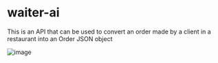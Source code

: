 # waiter-ai
This is an API that can be used to convert an order made by a client in a restaurant into an Order JSON object

![image](https://github.com/user-attachments/assets/d5e1fc5a-6e12-48f7-96ae-55c7f1eddbfb)
